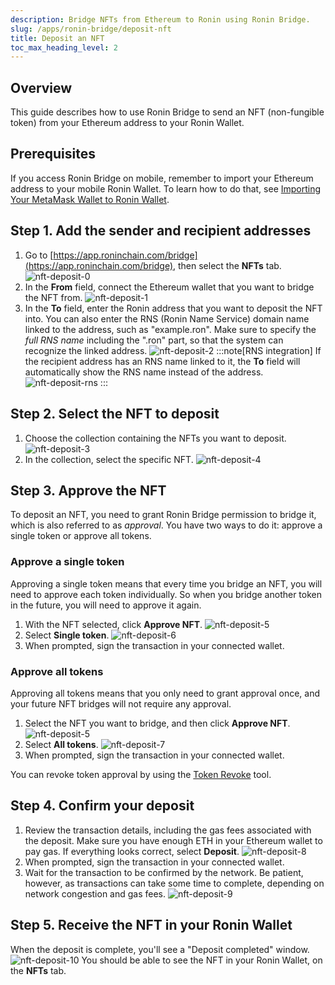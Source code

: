 ```yaml
---
description: Bridge NFTs from Ethereum to Ronin using Ronin Bridge.
slug: /apps/ronin-bridge/deposit-nft
title: Deposit an NFT
toc_max_heading_level: 2
---
```


## Overview

This guide describes how to use Ronin Bridge to send an NFT (non-fungible token) from your Ethereum address to your Ronin Wallet.

## Prerequisites

If you access Ronin Bridge on mobile, remember to import your Ethereum address to your mobile Ronin Wallet. To learn how to do that, see [Importing Your MetaMask Wallet to Ronin Wallet](https://support.roninchain.com/hc/en-us/articles/14862812718107-Importing-Your-MetaMask-Wallet-to-Ronin-Wallet).

## Step 1. Add the sender and recipient addresses

1. Go to [https://app.roninchain.com/bridge](https://app.roninchain.com/bridge), then select the **NFTs** tab.
   ![nft-deposit-0](../assets/nft-deposit-0.png)
2. In the **From** field, connect the Ethereum wallet that you want to bridge the NFT from.
   ![nft-deposit-1](../assets/nft-deposit-1.png)
3. In the **To** field, enter the Ronin address that you want to deposit the NFT into. You can also enter the RNS (Ronin Name Service) domain name linked to the address, such as "example.ron". Make sure to specify the *full RNS name* including the ".ron" part, so that the system can recognize the linked address.
   ![nft-deposit-2](../assets/nft-deposit-2.png)
   :::note[RNS integration]
   If the recipient address has an RNS name linked to it, the **To** field will automatically show the RNS name instead of the address.
   ![nft-deposit-rns](../assets/nft-deposit-rns.png)
   :::

## Step 2. Select the NFT to deposit

1. Choose the collection containing the NFTs you want to deposit.
   ![nft-deposit-3](../assets/nft-deposit-3.png)
2. In the collection, select the specific NFT.
   ![nft-deposit-4](../assets/nft-deposit-4.png)

## Step 3. Approve the NFT

To deposit an NFT, you need to grant Ronin Bridge permission to bridge it, which is also referred to as *approval*. You have two ways to do it: approve a single token or approve all tokens.

### Approve a single token

Approving a single token means that every time you bridge an NFT, you will need to approve each token individually. So when you bridge another token in the future, you will need to approve it again.

1. With the NFT selected, click **Approve NFT**.
   ![nft-deposit-5](../assets/nft-deposit-5.png)
2. Select **Single token**.
   ![nft-deposit-6](../assets/nft-deposit-6.png)
3. When prompted, sign the transaction in your connected wallet.

### Approve all tokens

Approving all tokens means that you only need to grant approval once, and your future NFT bridges will not require any approval.

1. Select the NFT you want to bridge, and then click **Approve NFT**.
   ![nft-deposit-5](../assets/nft-deposit-5.png)
2. Select **All tokens**.
   ![nft-deposit-7](../assets/nft-deposit-7.png)
3. When prompted, sign the transaction in your connected wallet.

You can revoke token approval by using the [Token Revoke](https://ronin.axiedao.org/revoke/) tool.

## Step 4. Confirm your deposit

1. Review the transaction details, including the gas fees associated with the deposit. Make sure you have enough ETH in your Ethereum wallet to pay gas. If everything looks correct, select **Deposit**.
   ![nft-deposit-8](../assets/nft-deposit-8.png)
2. When prompted, sign the transaction in your connected wallet.
3. Wait for the transaction to be confirmed by the network. Be patient, however, as transactions can take some time to complete, depending on network congestion and gas fees.
   ![nft-deposit-9](../assets/nft-deposit-9.png)

## Step 5. Receive the NFT in your Ronin Wallet

When the deposit is complete, you'll see a "Deposit completed" window.
![nft-deposit-10](../assets/nft-deposit-10.png)
You should be able to see the NFT in your Ronin Wallet, on the **NFTs** tab.
